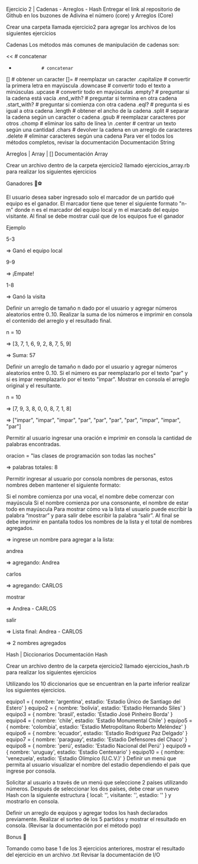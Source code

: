 Ejercicio 2 | Cadenas - Arreglos - Hash
Entregar el link al repositorio de Github en los buzones de Adivina el número (core) y Arreglos (Core)

Crear una carpeta llamada ejercicio2 para agregar los archivos de los siguientes ejercicios

Cadenas
Los métodos más comunes de manipulación de cadenas son:

<<              # concatenar
+               # concatenar
[]              # obtener un caracter
[]=             # reemplazar un caracter
.capitalize     # convertir la primera letra en mayúscula
.downcase       # convertir todo el texto a minúsculas
.upcase         # convertir todo en mayúsculas
.empty?         # preguntar si la cadena está vacía
.end_with?      # preguntar si termina en otra cadena
.start_with?    # preguntar si comienza con otra cadena
.eql?           # pregunta si es igual a otra cadena
.length         # obtener el ancho de la cadena
.split          # separar la cadena según un caracter o cadena
.gsub           # reemplazar caracteres por otros
.chomp          # eliminar los salto de línea \n
.center         # centrar un texto según una cantidad
.chars          # devolver la cadena en un arreglo de caracteres
.delete         # eliminar caracteres según una cadena
Para ver el todos los métodos completos, revisar la documentación Documentación String

Arreglos | Array | []
Documentación Array

Crear un archivo dentro de la carpeta ejercicio2 llamado ejercicios_array.rb para realizar los siguientes ejercicios

Ganadores 🏀⚽

El usuario desea saber ingresado solo el marcador de un partido qué equipo es el ganador. El marcador tiene que tener el siguiente formato "n-m" donde n es el marcador del equipo local y m el marcado del equipo visitante. Al final se debe mostrar cuál que de los equipos fue el ganador

Ejemplo

5-3

=> Ganó el equipo local

9-9

=> ¡Empate!

1-8

=> Ganó la visita

Definir un arreglo de tamaño n dado por el usuario y agregar números aleatorios entre 0..10. Realizar la suma de los números e imprimir en consola el contenido del arreglo y el resultado final.

n = 10

=> [3, 7, 1, 6, 9, 2, 8, 7, 5, 9]

=> Suma: 57

Definir un arreglo de tamaño n dado por el usuario y agregar números aleatorios entre 0..10. Si el número es par reemplazarlo por el texto "par" y si es impar reemplazarlo por el texto "impar". Mostrar en consola el arreglo original y el resultante.

n = 10

=> [7, 9, 3, 8, 0, 0, 8, 7, 1, 8]

=> ["impar", "impar", "impar", "par", "par", "par", "par", "impar", "impar", "par"]

Permitir al usuario ingresar una oración e imprimir en consola la cantidad de palabras encontradas.

oracion = "las clases de programación son todas las noches"

=> palabras totales: 8

Permitir ingresar al usuario por consola nombres de personas, estos nombres deben mantener el siguiente formato:

Si el nombre comienza por una vocal, el nombre debe comenzar con mayúscula
Si el nombre comienza por una consonante, el nombre de estar todo en mayúscula
Para mostrar cómo va la lista el usuario puede escribir la palabra “mostrar” y para salir debe escribir la palabra “salir”. Al final se debe imprimir en pantalla todos los nombres de la lista y el total de nombres agregados.

=> ingrese un nombre para agregar a la lista:

andrea

=> agregando: Andrea

carlos

=> agregando: CARLOS

mostrar

=> Andrea - CARLOS

salir

=> Lista final: Andrea - CARLOS

=> 2 nombres agregados

Hash | Diccionarios
Documentación Hash

Crear un archivo dentro de la carpeta ejercicio2 llamado ejercicios_hash.rb para realizar los siguientes ejercicios

Utilizando los 10 diccionarios que se encuentran en la parte inferior realizar los siguientes ejercicios.

equipo1 = { nombre:     'argentina',    estadio: 'Estadio Único de Santiago del Estero' }
equipo2 = { nombre:     'bolivia',      estadio: 'Estadio Hernando Siles' }
equipo3 = { nombre:     'brasil',       estadio: 'Estadio José Pinheiro Borda' }
equipo4 = { nombre:     'chile',        estadio: 'Estadio Monumental Chile' }
equipo5 = { nombre:     'colombia',     estadio: 'Estadio Metropolitano Roberto Meléndez' }
equipo6 = { nombre:     'ecuador',      estadio: 'Estadio Rodriguez Paz Delgado' }
equipo7 = { nombre:     'paraguay',     estadio: 'Estadio Defensores del Chaco' }
equipo8 = { nombre:     'perú',         estadio: 'Estadio Nacional del Perú' }
equipo9 = { nombre:     'uruguay',      estadio: 'Estadio Centenario' }
equipo10 = { nombre:    'venezuela',    estadio: 'Estadio Olímpico (U.C.V.)' }
Definir un menú que permita al usuario visualizar el nombre del estadio dependiendo el país que ingrese por consola.

Solicitar al usuario a través de un menú que seleccione 2 países utilizando números. Después de seleccionar los dos países, debe crear un nuevo Hash con la siguiente estructura { local: '', visitante: '', estadio: '' } y mostrarlo en consola.

Definir un arreglo de equipos y agregar todos los hash declarados previamente. Realizar el sorteo de los 5 partidos y mostrar el resultado en consola. (Revisar la documentación por el método pop)

Bonus 🌟

Tomando como base 1 de los 3 ejercicios anteriores, mostrar el resultado del ejercicio en un archivo .txt Revisar la documentación de I/O